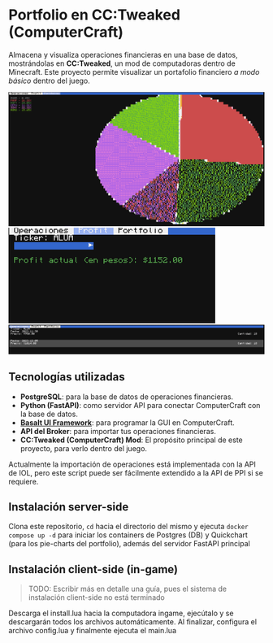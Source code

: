 # Portfolio en CC:Tweaked (ComputerCraft)

Almacena y visualiza operaciones financieras en una base de datos, mostrándolas en **CC:Tweaked**, un mod de computadoras dentro de Minecraft. Este proyecto permite visualizar un portafolio financiero *a modo básico* dentro del juego.

![Vista del Portfolio + Piechart](images/Muestra1.png)
![Profit por ticker](images/Muestra2.1.png)
![Vista de operaciones por ticker](images/Muestra3.1.png)

## Tecnologías utilizadas

- **PostgreSQL**: para la base de datos de operaciones financieras.
- **Python (FastAPI)**: como servidor API para conectar ComputerCraft con la base de datos.
- [**Basalt UI Framework**](https://github.com/Pyroxenium/Basalt): para programar la GUI en ComputerCraft.
- **API del Broker**: para importar tus operaciones financieras.
- **CC:Tweaked (ComputerCraft) Mod**: El propósito principal de este proyecto, para verlo dentro del juego.

Actualmente la importación de operaciones está implementada con la API de IOL, pero este script puede ser fácilmente extendido a la API de PPI si se requiere.

## Instalación server-side

Clona este repositorio, `cd` hacia el directorio del mismo y ejecuta `docker compose up -d` para iniciar los containers de Postgres (DB) y Quickchart (para los pie-charts del portfolio), además del servidor FastAPI principal

## Instalación client-side (in-game)

> TODO: Escribir más en detalle una guía, pues el sistema de instalación client-side no está terminado

Descarga el install.lua hacia la computadora ingame, ejecútalo y se descargarán todos los archivos automáticamente. Al finalizar, configura el archivo config.lua y finalmente ejecuta el main.lua
